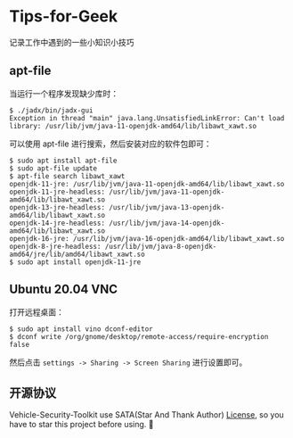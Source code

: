 # Tips-for-Geek

记录工作中遇到的一些小知识小技巧

## apt-file

当运行一个程序发现缺少库时：

```
$ ./jadx/bin/jadx-gui
Exception in thread "main" java.lang.UnsatisfiedLinkError: Can't load library: /usr/lib/jvm/java-11-openjdk-amd64/lib/libawt_xawt.so
```

可以使用 apt-file 进行搜索，然后安装对应的软件包即可：

```
$ sudo apt install apt-file
$ sudo apt-file update
$ apt-file search libawt_xawt
openjdk-11-jre: /usr/lib/jvm/java-11-openjdk-amd64/lib/libawt_xawt.so
openjdk-11-jre-headless: /usr/lib/jvm/java-11-openjdk-amd64/lib/libawt_xawt.so
openjdk-13-jre-headless: /usr/lib/jvm/java-13-openjdk-amd64/lib/libawt_xawt.so
openjdk-14-jre-headless: /usr/lib/jvm/java-14-openjdk-amd64/lib/libawt_xawt.so
openjdk-16-jre: /usr/lib/jvm/java-16-openjdk-amd64/lib/libawt_xawt.so
openjdk-8-jre-headless: /usr/lib/jvm/java-8-openjdk-amd64/jre/lib/amd64/libawt_xawt.so
$ sudo apt install openjdk-11-jre
```

## Ubuntu 20.04 VNC

打开远程桌面：

```
$ sudo apt install vino dconf-editor
$ dconf write /org/gnome/desktop/remote-access/require-encryption false
```

然后点击 `settings -> Sharing -> Screen Sharing` 进行设置即可。

## 开源协议

Vehicle-Security-Toolkit use SATA(Star And Thank Author) [License](./LICENSE), so you have to star this project before using. 🙏
